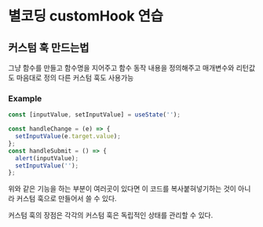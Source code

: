 # 별코딩 customHook 연습

## 커스텀 훅 만드는법

그냥 함수를 만들고 함수명을 지어주고 함수 동작 내용을 정의해주고 매개변수와 리턴값도 마음대로 정의 다른 커스텀 훅도 사용가능

### Example

```js
const [inputValue, setInputValue] = useState('');

const handleChange = (e) => {
  setInputValue(e.target.value);
};
const handleSubmit = () => {
  alert(inputValue);
  setInputValue('');
};
```

위와 같은 기능을 하는 부분이 여러곳이 있다면
이 코드를 복사붙혀넣기하는 것이 아니라 커스텀 훅으로 만들어서 쓸 수 있다.

커스텀 훅의 장점은 각각의 커스텀 훅은 독립적인 상태를 관리할 수 있다.
